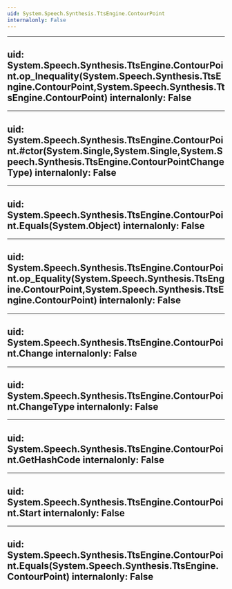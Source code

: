 ```yaml
---
uid: System.Speech.Synthesis.TtsEngine.ContourPoint
internalonly: False
---
```


---
uid: System.Speech.Synthesis.TtsEngine.ContourPoint.op_Inequality(System.Speech.Synthesis.TtsEngine.ContourPoint,System.Speech.Synthesis.TtsEngine.ContourPoint)
internalonly: False
---

---
uid: System.Speech.Synthesis.TtsEngine.ContourPoint.#ctor(System.Single,System.Single,System.Speech.Synthesis.TtsEngine.ContourPointChangeType)
internalonly: False
---

---
uid: System.Speech.Synthesis.TtsEngine.ContourPoint.Equals(System.Object)
internalonly: False
---

---
uid: System.Speech.Synthesis.TtsEngine.ContourPoint.op_Equality(System.Speech.Synthesis.TtsEngine.ContourPoint,System.Speech.Synthesis.TtsEngine.ContourPoint)
internalonly: False
---

---
uid: System.Speech.Synthesis.TtsEngine.ContourPoint.Change
internalonly: False
---

---
uid: System.Speech.Synthesis.TtsEngine.ContourPoint.ChangeType
internalonly: False
---

---
uid: System.Speech.Synthesis.TtsEngine.ContourPoint.GetHashCode
internalonly: False
---

---
uid: System.Speech.Synthesis.TtsEngine.ContourPoint.Start
internalonly: False
---

---
uid: System.Speech.Synthesis.TtsEngine.ContourPoint.Equals(System.Speech.Synthesis.TtsEngine.ContourPoint)
internalonly: False
---
